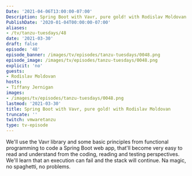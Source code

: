 ```yaml
---
Date: '2021-04-06T13:00:00-07:00'
Description: Spring Boot with Vavr, pure gold! with Rodislav Moldovan
PublishDate: '2020-01-04T00:00:00-07:00'
aliases:
- /tv/tanzu-tuesdays/48
date: '2021-03-30'
draft: false
episode: '48'
episode_banner: /images/tv/episodes/tanzu-tuesdays/0048.png
episode_image: /images/tv/episodes/tanzu-tuesdays/0048.png
explicit: 'no'
guests:
- Rodislav Moldovan
hosts:
- Tiffany Jernigan
images:
- /images/tv/episodes/tanzu-tuesdays/0048.png
lastmod: '2021-03-30'
title: Spring Boot with Vavr, pure gold! with Rodislav Moldovan
truncate: ''
twitch: vmwaretanzu
type: tv-episode
---
```


We'll use the Vavr library and some basic principles from functional programming to code a Spring Boot web app, that'll become very easy to read and understand from the coding, reading and testing perspectives. We'll learn that an execution can fail and the stack will continue. Na magic, no spaghetti, no problems.